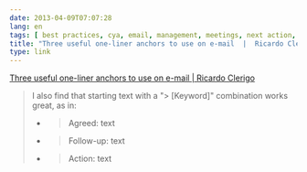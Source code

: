 ```yaml
---
date: 2013-04-09T07:07:28
lang: en
tags: [ best practices, cya, email, management, meetings, next action, productivity, projects, tips ]
title: "Three useful one-liner anchors to use on e-mail  |  Ricardo Clerigo"
type: link
---
```


[Three useful one-liner anchors to use on e-mail  |  Ricardo Clerigo](http://rcclerigo.wordpress.com/2013/01/16/three-useful-one-liner-anchors-to-use-on-email/)

> I also find that starting text with a "> [Keyword]" combination works great, as in:
>
> - > Agreed: text
> - > Follow-up: text
> - > Action: text

